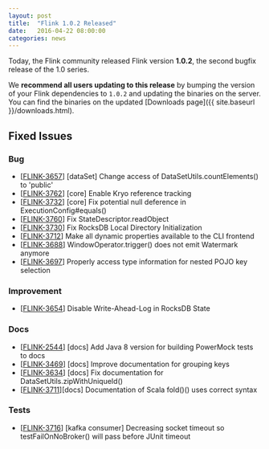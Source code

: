 ```yaml
---
layout: post
title:  "Flink 1.0.2 Released"
date:   2016-04-22 08:00:00
categories: news
---
```


Today, the Flink community released Flink version **1.0.2**, the second bugfix release of the 1.0 series.

We **recommend all users updating to this release** by bumping the version of your Flink dependencies to `1.0.2` and updating the binaries on the server. You can find the binaries on the updated [Downloads page]({{ site.baseurl }}/downloads.html).

## Fixed Issues

### Bug

* [[FLINK-3657](https://issues.apache.org/jira/browse/FLINK-3657)] [dataSet] Change access of DataSetUtils.countElements() to 'public'
* [[FLINK-3762](https://issues.apache.org/jira/browse/FLINK-3762)] [core] Enable Kryo reference tracking
* [[FLINK-3732](https://issues.apache.org/jira/browse/FLINK-3732)] [core] Fix potential null deference in ExecutionConfig#equals()
* [[FLINK-3760](https://issues.apache.org/jira/browse/FLINK-3760)] Fix StateDescriptor.readObject
* [[FLINK-3730](https://issues.apache.org/jira/browse/FLINK-3730)] Fix RocksDB Local Directory Initialization
* [[FLINK-3712](https://issues.apache.org/jira/browse/FLINK-3712)] Make all dynamic properties available to the CLI frontend
* [[FLINK-3688](https://issues.apache.org/jira/browse/FLINK-3688)] WindowOperator.trigger() does not emit Watermark anymore
* [[FLINK-3697](https://issues.apache.org/jira/browse/FLINK-3697)] Properly access type information for nested POJO key selection

### Improvement

- [[FLINK-3654](https://issues.apache.org/jira/browse/FLINK-3654)] Disable Write-Ahead-Log in RocksDB State

### Docs
- [[FLINK-2544](https://issues.apache.org/jira/browse/FLINK-2544)] [docs] Add Java 8 version for building PowerMock tests to docs
- [[FLINK-3469](https://issues.apache.org/jira/browse/FLINK-3469)] [docs] Improve documentation for grouping keys
- [[FLINK-3634](https://issues.apache.org/jira/browse/FLINK-3634)] [docs] Fix documentation for DataSetUtils.zipWithUniqueId()
- [[FLINK-3711](https://issues.apache.org/jira/browse/FLINK-3711)][docs] Documentation of Scala fold()() uses correct syntax

### Tests

- [[FLINK-3716](https://issues.apache.org/jira/browse/FLINK-3716)] [kafka consumer] Decreasing socket timeout so testFailOnNoBroker() will pass before JUnit timeout
